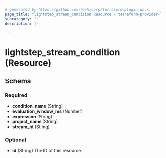 ```yaml
---
# generated by https://github.com/hashicorp/terraform-plugin-docs
page_title: "lightstep_stream_condition Resource - terraform-provider-lightstep"
subcategory: ""
description: |-
  
---
```


# lightstep_stream_condition (Resource)





<!-- schema generated by tfplugindocs -->
## Schema

### Required

- **condition_name** (String)
- **evaluation_window_ms** (Number)
- **expression** (String)
- **project_name** (String)
- **stream_id** (String)

### Optional

- **id** (String) The ID of this resource.


